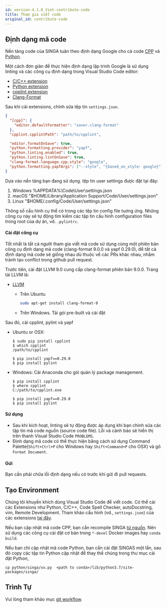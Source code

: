 ```yaml
---
id: version-4.1.0_Viet-contribute-code
title: Tham gia viết code
original_id: contribute-code
---
```


<!-- Licensed to the Apache Software Foundation (ASF) under one or more contributor license agreements.  See the NOTICE file distributed with this work for additional information regarding copyright ownership.  The ASF licenses this file to you under the Apache License, Version 2.0 (the "License"); you may not use this file except in compliance with the License.  You may obtain a copy of the License at http://www.apache.org/licenses/LICENSE-2.0 Unless required by applicable law or agreed to in writing, software distributed under the License is distributed on an "AS IS" BASIS, WITHOUT WARRANTIES OR CONDITIONS OF ANY KIND, either express or implied.  See the License for the specific language governing permissions and limitations under the License. -->

## Định dạng mã code

Nền tảng code của SINGA tuân theo định dạng Google cho cả code
[CPP](http://google-styleguide.googlecode.com/svn/trunk/cppguide.xml) và
[Python](http://google.github.io/styleguide/pyguide.html).

Một cách đơn giản để thực hiện định dạng lập trình Google là sử dụng linting và
các công cụ định dạng trong Visual Studio Code editor:

- [C/C++ extension](https://marketplace.visualstudio.com/items?itemName=ms-vscode.cpptools)
- [Python extension](https://marketplace.visualstudio.com/items?itemName=ms-python.python)
- [cpplint extension](https://marketplace.visualstudio.com/items?itemName=mine.cpplint)
- [Clang-Format](https://marketplace.visualstudio.com/items?itemName=xaver.clang-format)

Sau khi cài extensions, chỉnh sửa tệp tin `settings.json`.

```json
{
  "[cpp]": {
    "editor.defaultFormatter": "xaver.clang-format"
  },
  "cpplint.cpplintPath": "path/to/cpplint",

  "editor.formatOnSave": true,
  "python.formatting.provider": "yapf",
  "python.linting.enabled": true,
  "python.linting.lintOnSave": true,
  "clang-format.language.cpp.style": "google",
  "python.formatting.yapfArgs": ["--style", "{based_on_style: google}"]
}
```

Dựa vào nền tảng bạn đang sử dụng. tệp tin user settings được đặt tại đây:

1. Windows %APPDATA%\Code\User\settings.json
2. macOS "\$HOME/Library/Application Support/Code/User/settings.json"
3. Linux "\$HOME/.config/Code/User/settings.json"

Thông số cấu hình cụ thể có trong các tệp tin config file tuơng ứng. Những công
cụ này sẽ tự động tìm kiếm các tập tin cấu hình configuration files trong root
của dự án, vd. `.pylintrc`.

#### Cài đặt công cụ

Tốt nhất là tất cả người tham gia viết mã code sử dụng cùng một phiên bản công
cụ định dạng mã code (clang-format 9.0.0 và yapf 0.29.0), để tất cả định dạng mã
code sẽ giống nhau dù thuộc về các PRs khác nhau, nhằm tránh tạo conflict trong
github pull request.

Trước tiên, cài đặt LLVM 9.0 cung cấp clang-format phiên bản 9.0.0. Trang tải
LLVM là:

- [LLVM](http://releases.llvm.org/download.html#9.0.0)

  - Trên Ubuntu

    ```sh
    sudo apt-get install clang-format-9
    ```

  - Trên Windows. Tải gói pre-built và cài đặt

Sau đó, cài cpplint, pylint và yapf

- Ubuntu or OSX:

  ```
  $ sudo pip install cpplint
  $ which cpplint
  /path/to/cpplint

  $ pip install yapf==0.29.0
  $ pip install pylint
  ```

- Windows: Cài Anaconda cho gói quản lý package management.

  ```
  $ pip install cpplint
  $ where cpplint
  C:/path/to/cpplint.exe

  $ pip install yapf==0.29.0
  $ pip install pylint
  ```

#### Sử dụng

- Sau khi kích hoạt, linting sẽ tự động được áp dụng khi bạn chỉnh sửa các tập
  tin mã code nguồn (source code file). Lỗi và cảnh báo sẽ hiển thị trên thanh
  Visual Studio Code `PROBLEMS`.
- Định dạng mã code có thể thực hiện bằng cách sử dụng Command
  Palette(`Shift+Ctrl+P` cho Windows hay `Shift+Command+P` cho OSX) và gõ
  `Format Document`.

#### Gửi

Bạn cần phải chữa lỗi định dạng nếu có trước khi gửi đi pull requests.

## Tạo Environment

Chúng tôi khuyến khích dùng Visual Studio Code để viết code. Có thể cài các
Extensions như Python, C/C++, Code Spell Checker, autoDocstring, vim, Remote
Development. Tham khảo cấu hình (vd., `settings.json`) của các extensions
[tại đây](https://gist.github.com/nudles/3d23cfb6ffb30ca7636c45fe60278c55).

Nếu bạn cập nhật mã code CPP, bạn cần recompile SINGA [từ nguồn](./build.md).
Nên sử dụng các công cụ cài đặt cơ bản trong `*-devel` Docker images hay
`conda build`.

Nếu bạn chỉ cập nhật mã code Python, bạn cần cài đặt SINGAS một lần, sau đó copy
các tập tin Python cập nhật để thay thế chúng trong thư mục cài đặt Python,

```shell
cp python/singa/xx.py  <path to conda>/lib/python3.7/site-packages/singa/
```

## Trình Tự

Vui lòng tham khảo mục [git workflow](./git-workflow.md).
